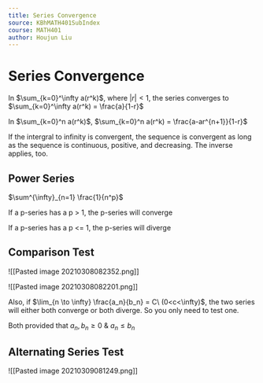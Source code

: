 ```yaml
---
title: Series Convergence
source: KBhMATH401SubIndex
course: MATH401
author: Houjun Liu
---
```


# Series Convergence

In $\sum_{k=0}^\infty a(r^k)$, where $|r|<1$, the series converges to $\sum_{k=0}^\infty a(r^k) = \frac{a}{1-r}$ 

In $\sum_{k=0}^n a(r^k)$,  $\sum_{k=0}^n a(r^k) = \frac{a-ar^{n+1}}{1-r}$ 

If the intergral to infinity is convergent, the sequence is convergent as long as the sequence is continuous, positive, and decreasing. The inverse applies, too.

## Power Series
$\sum^{\infty}_{n=1} \frac{1}{n^p}$

If a p-series has a p > 1, the p-series will converge

If a p-series has a p <= 1, the p-series will diverge

## Comparison Test

![[Pasted image 20210308082352.png]]

![[Pasted image 20210308082201.png]]

Also, if $\lim_{n \to \infty} \frac{a_n}{b_n} = C\ (0<c<\infty)$, the two series will either both converge or both diverge. So you only need to test one.

Both provided that $a_n,b_n \geq 0\ \&\ a_n \leq b_n$

## Alternating Series Test
![[Pasted image 20210309081249.png]]